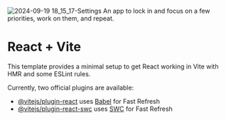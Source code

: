 ![2024-09-19 18_15_17-Settings](https://github.com/user-attachments/assets/9199d651-948c-426f-acc5-6b5304e1436a)
An app to lock in and focus on a few priorities, work on them, and repeat. 

# React + Vite

This template provides a minimal setup to get React working in Vite with HMR and some ESLint rules.

Currently, two official plugins are available:

- [@vitejs/plugin-react](https://github.com/vitejs/vite-plugin-react/blob/main/packages/plugin-react/README.md) uses [Babel](https://babeljs.io/) for Fast Refresh
- [@vitejs/plugin-react-swc](https://github.com/vitejs/vite-plugin-react-swc) uses [SWC](https://swc.rs/) for Fast Refresh
